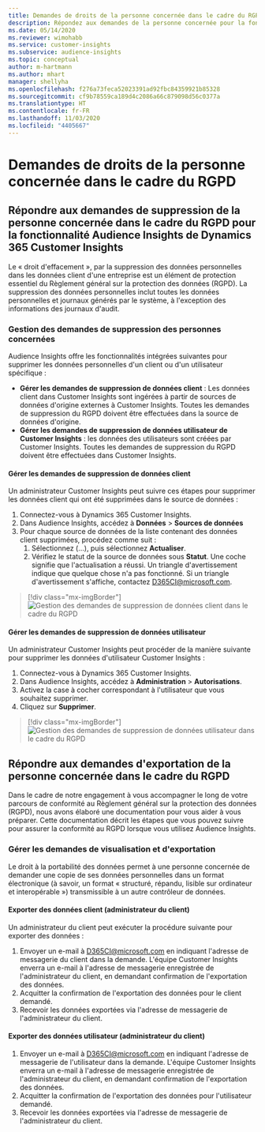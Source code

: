 ```yaml
---
title: Demandes de droits de la personne concernée dans le cadre du RGPD | Microsoft Docs
description: Répondez aux demandes de la personne concernée pour la fonctionnalité Audience Insights de Dynamics 365 Customer Insights.
ms.date: 05/14/2020
ms.reviewer: wimohabb
ms.service: customer-insights
ms.subservice: audience-insights
ms.topic: conceptual
author: m-hartmann
ms.author: mhart
manager: shellyha
ms.openlocfilehash: f276a73feca52023391ad92fbc84359921b85328
ms.sourcegitcommit: cf9b78559ca189d4c2086a66c879098d56c0377a
ms.translationtype: HT
ms.contentlocale: fr-FR
ms.lasthandoff: 11/03/2020
ms.locfileid: "4405667"
---
```

# <a name="data-subject-rights-dsr-requests-under-gdpr"></a>Demandes de droits de la personne concernée dans le cadre du RGPD

## <a name="responding-to-gdpr-data-subject-delete-requests-for-dynamics-365-customer-insights-audience-insights-capability"></a>Répondre aux demandes de suppression de la personne concernée dans le cadre du RGPD pour la fonctionnalité Audience Insights de Dynamics 365 Customer Insights

Le « droit d'effacement », par la suppression des données personnelles dans les données client d'une entreprise est un élément de protection essentiel du Règlement général sur la protection des données (RGPD). La suppression des données personnelles inclut toutes les données personnelles et journaux générés par le système, à l'exception des informations des journaux d'audit.

### <a name="manage-data-subject-delete-requests"></a>Gestion des demandes de suppression des personnes concernées

Audience Insights offre les fonctionnalités intégrées suivantes pour supprimer les données personnelles d'un client ou d'un utilisateur spécifique :

- **Gérer les demandes de suppression de données client** : Les données client dans Customer Insights sont ingérées à partir de sources de données d'origine externes à Customer Insights. Toutes les demandes de suppression du RGPD doivent être effectuées dans la source de données d'origine.
- **Gérer les demandes de suppression de données utilisateur de Customer Insights** : les données des utilisateurs sont créées par Customer Insights. Toutes les demandes de suppression du RGPD doivent être effectuées dans Customer Insights.

#### <a name="manage-delete-requests-for-customer-data"></a>Gérer les demandes de suppression de données client

Un administrateur Customer Insights peut suivre ces étapes pour supprimer les données client qui ont été supprimées dans le source de données :

1. Connectez-vous à Dynamics 365 Customer Insights.
2. Dans Audience Insights, accédez à **Données** > **Sources de données**
3. Pour chaque source de données de la liste contenant des données client supprimées, procédez comme suit :
   1. Sélectionnez (...), puis sélectionnez **Actualiser**.
   2. Vérifiez le statut de la source de données sous **Statut**. Une coche signifie que l'actualisation a réussi. Un triangle d'avertissement indique que quelque chose n'a pas fonctionné. Si un triangle d'avertissement s'affiche, contactez D365CI@microsoft.com.

> [!div class="mx-imgBorder"]
> ![Gestion des demandes de suppression de données client dans le cadre du RGPD](media/gdpr-data-sources.png "Gestion des demandes de suppression de données client dans le cadre du RGPD")

#### <a name="manage-delete-requests-for-user-data"></a>Gérer les demandes de suppression de données utilisateur

Un administrateur Customer Insights peut procéder de la manière suivante pour supprimer les données d'utilisateur Customer Insights :

1. Connectez-vous à Dynamics 365 Customer Insights.
2. Dans Audience Insights, accédez à **Administration** > **Autorisations**.
3. Activez la case à cocher correspondant à l'utilisateur que vous souhaitez supprimer.
4. Cliquez sur **Supprimer**.

> [!div class="mx-imgBorder"]
> ![Gestion des demandes de suppression de données utilisateur dans le cadre du RGPD](media/gdpr-permissions.png "Gestion des demandes de suppression de données utilisateur dans le cadre du RGPD")

## <a name="responding-to-gdpr-data-subject-export-requests"></a>Répondre aux demandes d'exportation de la personne concernée dans le cadre du RGPD

Dans le cadre de notre engagement à vous accompagner le long de votre parcours de conformité au Règlement général sur la protection des données (RGPD), nous avons élaboré une documentation pour vous aider à vous préparer. Cette documentation décrit les étapes que vous pouvez suivre pour assurer la conformité au RGPD lorsque vous utilisez Audience Insights.

### <a name="manage-export-and-view-requests"></a>Gérer les demandes de visualisation et d'exportation

Le droit à la portabilité des données permet à une personne concernée de demander une copie de ses données personnelles dans un format électronique (à savoir, un format « structuré, répandu, lisible sur ordinateur et interopérable ») transmissible à un autre contrôleur de données.

#### <a name="export-customer-data-tenant-admin"></a>Exporter des données client (administrateur du client)

Un administrateur du client peut exécuter la procédure suivante pour exporter des données :

1. Envoyer un e-mail à D365CI@microsoft.com en indiquant l'adresse de messagerie du client dans la demande. L'équipe Customer Insights enverra un e-mail à l'adresse de messagerie enregistrée de l'administrateur du client, en demandant confirmation de l'exportation des données.
2. Acquitter la confirmation de l'exportation des données pour le client demandé.
3. Recevoir les données exportées via l'adresse de messagerie de l'administrateur du client.

#### <a name="export-user-data-tenant-admin"></a>Exporter des données utilisateur (administrateur du client)

1. Envoyer un e-mail à D365CI@microsoft.com en indiquant l'adresse de messagerie de l'utilisateur dans la demande. L'équipe Customer Insights enverra un e-mail à l'adresse de messagerie enregistrée de l'administrateur du client, en demandant confirmation de l'exportation des données.
2. Acquitter la confirmation de l'exportation des données pour l'utilisateur demandé.
3. Recevoir les données exportées via l'adresse de messagerie de l'administrateur du client.

